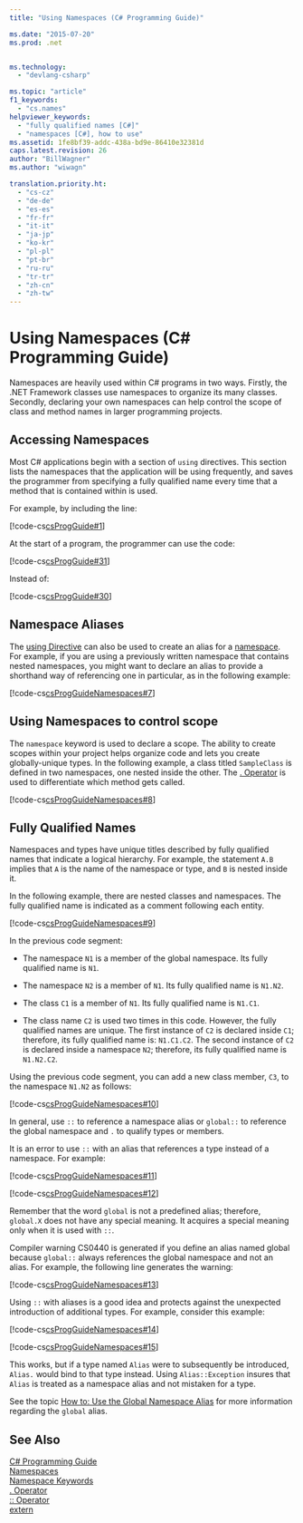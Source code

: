 ```yaml
---
title: "Using Namespaces (C# Programming Guide)"

ms.date: "2015-07-20"
ms.prod: .net


ms.technology: 
  - "devlang-csharp"

ms.topic: "article"
f1_keywords: 
  - "cs.names"
helpviewer_keywords: 
  - "fully qualified names [C#]"
  - "namespaces [C#], how to use"
ms.assetid: 1fe8bf39-addc-438a-bd9e-86410e32381d
caps.latest.revision: 26
author: "BillWagner"
ms.author: "wiwagn"

translation.priority.ht: 
  - "cs-cz"
  - "de-de"
  - "es-es"
  - "fr-fr"
  - "it-it"
  - "ja-jp"
  - "ko-kr"
  - "pl-pl"
  - "pt-br"
  - "ru-ru"
  - "tr-tr"
  - "zh-cn"
  - "zh-tw"
---
```

# Using Namespaces (C# Programming Guide)
Namespaces are heavily used within C# programs in two ways. Firstly, the .NET Framework classes use namespaces to organize its many classes. Secondly, declaring your own namespaces can help control the scope of class and method names in larger programming projects.  
  
## Accessing Namespaces  
 Most C# applications begin with a section of `using` directives. This section lists the namespaces that the application will be using frequently, and saves the programmer from specifying a fully qualified name every time that a method that is contained within is used.  
  
 For example, by including the line:  
  
 [!code-cs[csProgGuide#1](../../../csharp/programming-guide/inside-a-program/codesnippet/CSharp/using-namespaces_1.cs)]  
  
 At the start of a program, the programmer can use the code:  
  
 [!code-cs[csProgGuide#31](../../../csharp/programming-guide/inside-a-program/codesnippet/CSharp/using-namespaces_2.cs)]  
  
 Instead of:  
  
 [!code-cs[csProgGuide#30](../../../csharp/programming-guide/inside-a-program/codesnippet/CSharp/using-namespaces_3.cs)]  
  
## Namespace Aliases  
 The [using Directive](../../../csharp/language-reference/keywords/using-directive.md) can also be used to create an alias for a [namespace](../../../csharp/language-reference/keywords/namespace.md). For example, if you are using a previously written namespace that contains nested namespaces, you might want to declare an alias to provide a shorthand way of referencing one in particular, as in the following example:  
  
 [!code-cs[csProgGuideNamespaces#7](../../../csharp/programming-guide/namespaces/codesnippet/CSharp/using-namespaces_4.cs)]  
  
## Using Namespaces to control scope  
 The `namespace` keyword is used to declare a scope. The ability to create scopes within your project helps organize code and lets you create globally-unique types. In the following example, a class titled `SampleClass` is defined in two namespaces, one nested inside the other. The [. Operator](../../../csharp/language-reference/operators/member-access-operator.md) is used to differentiate which method gets called.  
  
 [!code-cs[csProgGuideNamespaces#8](../../../csharp/programming-guide/namespaces/codesnippet/CSharp/using-namespaces_5.cs)]  
  
## Fully Qualified Names  
 Namespaces and types have unique titles described by fully qualified names that indicate a logical hierarchy. For example, the statement `A.B` implies that `A` is the name of the namespace or type, and `B` is nested inside it.  
  
 In the following example, there are nested classes and namespaces. The fully qualified name is indicated as a comment following each entity.  
  
 [!code-cs[csProgGuideNamespaces#9](../../../csharp/programming-guide/namespaces/codesnippet/CSharp/using-namespaces_6.cs)]  
  
 In the previous code segment:  
  
-   The namespace `N1` is a member of the global namespace. Its fully qualified name is `N1`.  
  
-   The namespace `N2` is a member of `N1`. Its fully qualified name is `N1.N2`.  
  
-   The class `C1` is a member of `N1`. Its fully qualified name is `N1.C1`.  
  
-   The class name `C2` is used two times in this code. However, the fully qualified names are unique. The first instance of `C2` is declared inside `C1`; therefore, its fully qualified name is: `N1.C1.C2`. The second instance of `C2` is declared inside a namespace `N2`; therefore, its fully qualified name is `N1.N2.C2`.  
  
 Using the previous code segment, you can add a new class member, `C3`, to the namespace `N1.N2` as follows:  
  
 [!code-cs[csProgGuideNamespaces#10](../../../csharp/programming-guide/namespaces/codesnippet/CSharp/using-namespaces_7.cs)]  
  
 In general, use `::` to reference a namespace alias or `global::` to reference the global namespace and `.` to qualify types or members.  
  
 It is an error to use `::` with an alias that references a type instead of a namespace. For example:  
  
 [!code-cs[csProgGuideNamespaces#11](../../../csharp/programming-guide/namespaces/codesnippet/CSharp/using-namespaces_8.cs)]  
  
 [!code-cs[csProgGuideNamespaces#12](../../../csharp/programming-guide/namespaces/codesnippet/CSharp/using-namespaces_9.cs)]  
  
 Remember that the word `global` is not a predefined alias; therefore, `global.X` does not have any special meaning. It acquires a special meaning only when it is used with `::`.  
  
 Compiler warning CS0440 is generated if you define an alias named global because `global::` always references the global namespace and not an alias. For example, the following line generates the warning:  
  
 [!code-cs[csProgGuideNamespaces#13](../../../csharp/programming-guide/namespaces/codesnippet/CSharp/using-namespaces_10.cs)]  
  
 Using `::` with aliases is a good idea and protects against the unexpected introduction of additional types. For example, consider this example:  
  
 [!code-cs[csProgGuideNamespaces#14](../../../csharp/programming-guide/namespaces/codesnippet/CSharp/using-namespaces_11.cs)]  
  
 [!code-cs[csProgGuideNamespaces#15](../../../csharp/programming-guide/namespaces/codesnippet/CSharp/using-namespaces_12.cs)]  
  
 This works, but if a type named `Alias` were to subsequently be introduced, `Alias.` would bind to that type instead. Using `Alias::Exception` insures that `Alias` is treated as a namespace alias and not mistaken for a type.  
  
 See the topic [How to: Use the Global Namespace Alias](../../../csharp/programming-guide/namespaces/how-to-use-the-global-namespace-alias.md) for more information regarding the `global` alias.  
  
## See Also  
 [C# Programming Guide](../../../csharp/programming-guide/index.md)   
 [Namespaces](../../../csharp/programming-guide/namespaces/index.md)   
 [Namespace Keywords](../../../csharp/language-reference/keywords/namespace-keywords.md)   
 [. Operator](../../../csharp/language-reference/operators/member-access-operator.md)   
 [:: Operator](../../../csharp/language-reference/operators/namespace-alias-qualifer.md)   
 [extern](../../../csharp/language-reference/keywords/extern.md)
